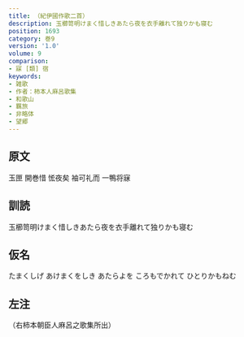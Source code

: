 ```yaml
---
title: （紀伊國作歌二首）
description: 玉櫛笥明けまく惜しきあたら夜を衣手離れて独りかも寝む
position: 1693
category: 巻9
version: '1.0'
volume: 9
comparison:
- 寐 [類] 宿
keywords:
- 雑歌
- 作者：柿本人麻呂歌集
- 和歌山
- 羈旅
- 非略体
- 望郷
---
```


## 原文

玉匣 開巻惜 恡夜矣 袖可礼而 一鴨将寐

## 訓読

玉櫛笥明けまく惜しきあたら夜を衣手離れて独りかも寝む

## 仮名

たまくしげ あけまくをしき あたらよを ころもでかれて ひとりかもねむ

## 左注

（右柿本朝臣人麻呂之歌集所出）
